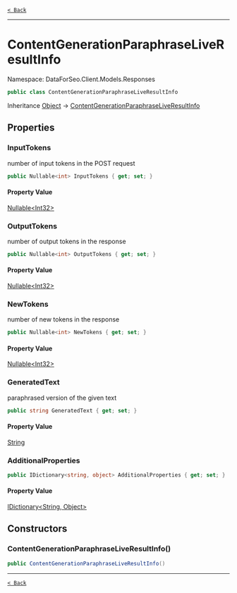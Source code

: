 [`< Back`](./)

---

# ContentGenerationParaphraseLiveResultInfo

Namespace: DataForSeo.Client.Models.Responses

```csharp
public class ContentGenerationParaphraseLiveResultInfo
```

Inheritance [Object](https://docs.microsoft.com/en-us/dotnet/api/system.object) → [ContentGenerationParaphraseLiveResultInfo](./dataforseo.client.models.responses.contentgenerationparaphraseliveresultinfo)

## Properties

### **InputTokens**

number of input tokens in the POST request

```csharp
public Nullable<int> InputTokens { get; set; }
```

#### Property Value

[Nullable&lt;Int32&gt;](https://docs.microsoft.com/en-us/dotnet/api/system.nullable-1)<br>

### **OutputTokens**

number of output tokens in the response

```csharp
public Nullable<int> OutputTokens { get; set; }
```

#### Property Value

[Nullable&lt;Int32&gt;](https://docs.microsoft.com/en-us/dotnet/api/system.nullable-1)<br>

### **NewTokens**

number of new tokens in the response

```csharp
public Nullable<int> NewTokens { get; set; }
```

#### Property Value

[Nullable&lt;Int32&gt;](https://docs.microsoft.com/en-us/dotnet/api/system.nullable-1)<br>

### **GeneratedText**

paraphrased version of the given text

```csharp
public string GeneratedText { get; set; }
```

#### Property Value

[String](https://docs.microsoft.com/en-us/dotnet/api/system.string)<br>

### **AdditionalProperties**

```csharp
public IDictionary<string, object> AdditionalProperties { get; set; }
```

#### Property Value

[IDictionary&lt;String, Object&gt;](https://docs.microsoft.com/en-us/dotnet/api/system.collections.generic.idictionary-2)<br>

## Constructors

### **ContentGenerationParaphraseLiveResultInfo()**

```csharp
public ContentGenerationParaphraseLiveResultInfo()
```

---

[`< Back`](./)
